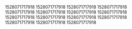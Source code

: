 1528071717918
1528071717918
1528071717918
1528071717918
1528071717918
1528071717918
1528071717918
1528071717918
1528071717918
1528071717918
1528071717918
1528071717918
1528071717918
1528071717918
1528071717918
